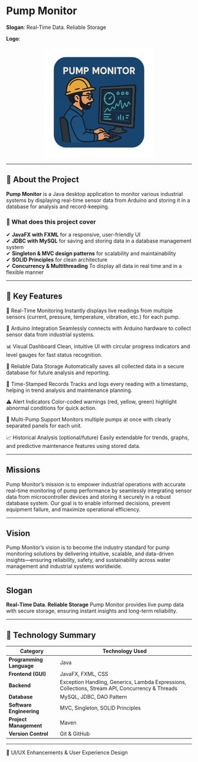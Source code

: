 # Pump Monitor
**Slogan**: Real‑Time Data. Reliable Storage 

**Logo**: <p align="center">
            <img src="Pump-Monitor/src/main/resources/images/Logo.png" alt="Logo" width="300">
          </p>  

---

## 🔹 About the Project
**Pump Monitor** is a Java desktop application to monitor various industrial systems by displaying real-time sensor data from Arduino and storing it in a database for analysis and record-keeping.

### 📌 What does this project cover
✔ **JavaFX with FXML** for a responsive, user-friendly UI  
✔ **JDBC with MySQL** for saving and storing data in a database management system  
✔ **Singleton & MVC design patterns** for scalability and maintainability  
✔ **SOLID Principles** for clean architecture  
✔ **Concurrency & Multithreading** To display all data in real time and in a flexible manner

---

## 🎯 Key Features

🔴 Real-Time Monitoring
Instantly displays live readings from multiple sensors (current, pressure, temperature, vibration, etc.) for each pump.

📡 Arduino Integration
Seamlessly connects with Arduino hardware to collect sensor data from industrial systems.

📊 Visual Dashboard
Clean, intuitive UI with circular progress indicators and level gauges for fast status recognition.

💾 Reliable Data Storage
Automatically saves all collected data in a secure database for future analysis and reporting.

📅 Time-Stamped Records
Tracks and logs every reading with a timestamp, helping in trend analysis and maintenance planning.

⚠️ Alert Indicators
Color-coded warnings (red, yellow, green) highlight abnormal conditions for quick action.

🧱 Multi-Pump Support
Monitors multiple pumps at once with clearly separated panels for each unit.

📈 Historical Analysis (optional/future)
Easily extendable for trends, graphs, and predictive maintenance features using stored data.

---

## Missions

Pump Monitor’s mission is to empower industrial operations with accurate real-time monitoring of pump performance by seamlessly integrating sensor data from microcontroller devices and storing it securely in a robust database system. Our goal is to enable informed decisions, prevent equipment failure, and maximize operational efficiency.

---

## Vision

Pump Monitor’s vision is to become the industry standard for pump monitoring solutions by delivering intuitive, scalable, and data-driven insights—ensuring reliability, safety, and sustainability across water management and industrial systems worldwide.

---

## Slogan

**Real‑Time Data. Reliable Storage** 
Pump Monitor provides live pump data with secure storage, ensuring instant insights and long-term reliability.


---

## 📜 Technology Summary

| **Category**             | **Technology Used**                                   |
| ------------------------ | ----------------------------------------------------- |
| **Programming Language** | Java                                                  |
| **Frontend (GUI)**       | JavaFX, FXML, CSS                                     |
| **Backend**              | Exception Handling, Generics, Lambda Expressions, Collections, Stream API, Concurrency & Threads|
| **Database**             | MySQL, JDBC, DAO Pattern                              |
| **Software Engineering** | MVC, Singleton, SOLID Principles          |
| **Project Management**   | Maven       |
| **Version Control**      | Git & GitHub|

---

🎨 UI/UX Enhancements & User Experience Design

